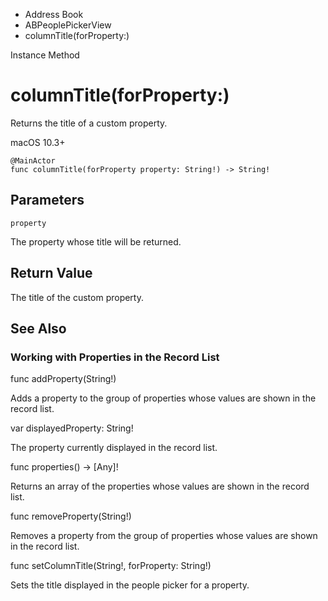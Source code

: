 

- Address Book
- ABPeoplePickerView
-  columnTitle(forProperty:) 

Instance Method

# columnTitle(forProperty:)

Returns the title of a custom property.

macOS 10.3+

``` source
@MainActor
func columnTitle(forProperty property: String!) -> String!
```

## Parameters 

`property`  

The property whose title will be returned.

## Return Value

The title of the custom property.

## See Also

### Working with Properties in the Record List

func addProperty(String!)

Adds a property to the group of properties whose values are shown in the record list.

var displayedProperty: String!

The property currently displayed in the record list.

func properties() -> [Any]!

Returns an array of the properties whose values are shown in the record list.

func removeProperty(String!)

Removes a property from the group of properties whose values are shown in the record list.

func setColumnTitle(String!, forProperty: String!)

Sets the title displayed in the people picker for a property.

